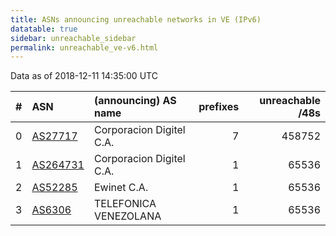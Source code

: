 ```yaml
---
title: ASNs announcing unreachable networks in VE (IPv6)
datatable: true
sidebar: unreachable_sidebar
permalink: unreachable_ve-v6.html
---
```


Data as of 2018-12-11 14:35:00 UTC


<div class="datatable-begin"></div>

|   # | ASN                                      | (announcing) AS name     |   prefixes |   unreachable /48s |
|----:|:-----------------------------------------|:-------------------------|-----------:|-------------------:|
|   0 | [AS27717](unreachable_AS27717-v6.html)   | Corporacion Digitel C.A. |          7 |             458752 |
|   1 | [AS264731](unreachable_AS264731-v6.html) | Corporacion Digitel C.A. |          1 |              65536 |
|   2 | [AS52285](unreachable_AS52285-v6.html)   | Ewinet C.A.              |          1 |              65536 |
|   3 | [AS6306](unreachable_AS6306-v6.html)     | TELEFONICA VENEZOLANA    |          1 |              65536 |

<div class="datatable-end"></div>